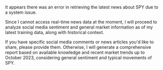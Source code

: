 It appears there was an error in retrieving the latest news about SPY due to a system issue. 

Since I cannot access real-time news data at the moment, I will proceed to analyze social media sentiment and general market information as of my latest training data, along with historical context. 

If you have specific social media comments or news articles you'd like to share, please provide them. Otherwise, I will generate a comprehensive report based on available knowledge and recent market trends up to October 2023, considering general sentiment and typical movements of SPY.